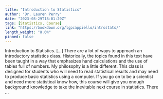 ```yaml
---
title: "Introduction to Statistics"
author: "Dr. Lauren Perry"
date: "2023-08-29T18:01:29Z"
tags: [Statistics, Course]
link: "https://bookdown.org/lgpcappiello/introstats/"
length_weight: "8.6%"
pinned: false
---
```


Introduction to Statistics. [...] There are a lot of ways to approach an introductory statistics class. Historically, the topics found in this text have been taught in a way that emphasizes hand calculations and the use of tables full of numbers. My philosophy is a little different. This class is designed for students who will need to read statistical results and may need to produce basic statistics using a computer. If you go on to be a scientist and need more statistical know how, this course will give you enough background knowledge to take the inevitable next course in statistics. There ...
